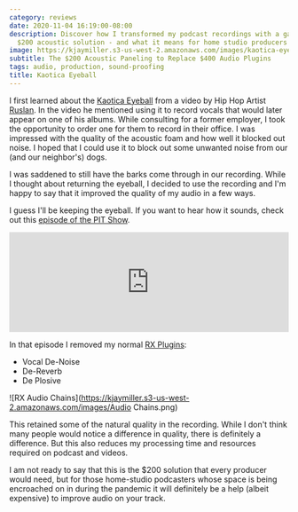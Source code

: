 ```yaml
---
category: reviews
date: 2020-11-04 16:19:00-08:00
description: Discover how I transformed my podcast recordings with a game-changing
  $200 acoustic solution - and what it means for home studio producers like you.
image: https://kjaymiller.s3-us-west-2.amazonaws.com/images/kaotica-eyeball.jpeg
subtitle: The $200 Acoustic Paneling to Replace $400 Audio Plugins
tags: audio, production, sound-proofing
title: Kaotica Eyeball
---
```


I first learned about the [Kaotica Eyeball](https://www.kaoticaeyeball.com) from a video by Hip Hop Artist [Ruslan](). In the video he mentioned using it to record vocals that would later appear on one of his albums. While consulting for a former employer, I took the opportunity to order one for them to record in their office. I was impressed with the quality of the acoustic foam and how well it blocked out noise. I hoped that I could use it to block out some unwanted noise from our (and our neighbor's) dogs.

I was saddened to still have the barks come through in our recording. While I thought about returning the eyeball, I decided to use the recording and I'm happy to say that it improved the quality of my audio in a few ways.

I guess I'll be keeping the eyeball. If you want to hear how it sounds, check out this [episode of the PIT Show](https://podcast.productivityintech.com/s2020/25).

<iframe width="100%" height="180" frameborder="no" scrolling="no" seamless src="https://share.transistor.fm/e/6ecb6cf5"></iframe>

In that episode I removed my normal [RX Plugins](https://www.izotope.com/en/products/rx/features.htmll):
- Vocal De-Noise
- De-Reverb
- De Plosive

![RX Audio Chains](https://kjaymiller.s3-us-west-2.amazonaws.com/images/Audio Chains.png)

This retained some of the natural quality in the recording. While I don't think many people would notice a difference in quality, there is definitely a difference. But this also reduces my processing time and resources required on podcast and videos.

I am not ready to say that this is the $200 solution that every producer would need, but for those home-studio podcasters whose space is being encroached on in during the pandemic it will definitely be a help (albeit expensive) to improve audio on your track.